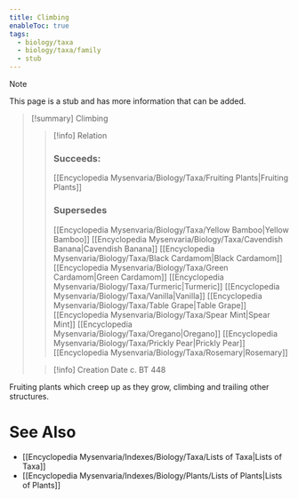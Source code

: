 ```yaml
---
title: Climbing
enableToc: true
tags:
  - biology/taxa
  - biology/taxa/family
  - stub
---
```


> [!note]
> This page is a stub and has more information that can be added.

> [!summary] Climbing
> > [!info] Relation
> > ### Succeeds:
> > [[Encyclopedia Mysenvaria/Biology/Taxa/Fruiting Plants|Fruiting Plants]]
> > ### Supersedes 
> > [[Encyclopedia Mysenvaria/Biology/Taxa/Yellow Bamboo|Yellow Bamboo]]
> > [[Encyclopedia Mysenvaria/Biology/Taxa/Cavendish Banana|Cavendish Banana]]
> > [[Encyclopedia Mysenvaria/Biology/Taxa/Black Cardamom|Black Cardamom]]
> > [[Encyclopedia Mysenvaria/Biology/Taxa/Green Cardamom|Green Cardamom]]
> > [[Encyclopedia Mysenvaria/Biology/Taxa/Turmeric|Turmeric]]
> > [[Encyclopedia Mysenvaria/Biology/Taxa/Vanilla|Vanilla]]
> > [[Encyclopedia Mysenvaria/Biology/Taxa/Table Grape|Table Grape]]
> > [[Encyclopedia Mysenvaria/Biology/Taxa/Spear Mint|Spear Mint]]
> > [[Encyclopedia Mysenvaria/Biology/Taxa/Oregano|Oregano]]
> > [[Encyclopedia Mysenvaria/Biology/Taxa/Prickly Pear|Prickly Pear]]
> > [[Encyclopedia Mysenvaria/Biology/Taxa/Rosemary|Rosemary]]
>
> > [!info] Creation Date
> > c. BT 448

Fruiting plants which creep up as they grow, climbing and trailing other structures.

# See Also
- [[Encyclopedia Mysenvaria/Indexes/Biology/Taxa/Lists of Taxa|Lists of Taxa]]
- [[Encyclopedia Mysenvaria/Indexes/Biology/Plants/Lists of Plants|Lists of Plants]]
